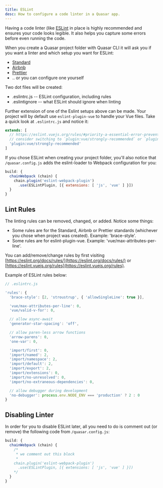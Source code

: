 ```yaml
---
title: ESLint
desc: How to configure a code linter in a Quasar app.
---
```

Having a code linter (like [ESLint](https://eslint.org/) in place is highly recommended and ensures your code looks legible. It also helps you capture some errors before even running the code.

When you create a Quasar project folder with Quasar CLI it will ask you if you want a linter and which setup you want for ESLint:

* [Standard](https://github.com/standard/standard)
* [Airbnb](https://github.com/airbnb/javascript)
* [Prettier](https://github.com/prettier/prettier)
* .. or you can configure one yourself

Two dot files will be created:

* .eslintrc.js -- ESLint configuration, including rules
* .eslintignore -- what ESLint should ignore when linting

Further extension of one of the Eslint setups above can be made. Your project will by default use `eslint-plugin-vue` to handle your Vue files. Take a quick look at `.eslintrc.js` and notice it:

```js
extends: [
  // https://eslint.vuejs.org/rules/#priority-a-essential-error-prevention-for-vue-js-3-x
  // consider switching to `plugin:vue/strongly-recommended` or `plugin:vue/recommended` for stricter rules.
  'plugin:vue/strongly-recommended'
]
```

If you chose ESLint when creating your project folder, you'll also notice that `/quasar.config.js` adds the eslint-loader to Webpack configuration for you:

```js
build: {
  chainWebpack (chain) {
    chain.plugin('eslint-webpack-plugin')
      .use(ESLintPlugin, [{ extensions: [ 'js', 'vue' ] }])
  }
}
```

## Lint Rules
The linting rules can be removed, changed, or added. Notice some things:

* Some rules are for the Standard, Airbnb or Prettier standards (whichever you chose when project was created). Example: 'brace-style'.
* Some rules are for eslint-plugin-vue. Example: 'vue/max-attributes-per-line'.

You can add/remove/change rules by first visiting [https://eslint.org/docs/rules/](https://eslint.org/docs/rules/) or [https://eslint.vuejs.org/rules](https://eslint.vuejs.org/rules).

Example of ESLint rules below:
```js
// .eslintrc.js

'rules': {
  'brace-style': [2, 'stroustrup', { 'allowSingleLine': true }],

  'vue/max-attributes-per-line': 0,
  'vue/valid-v-for': 0,

  // allow async-await
  'generator-star-spacing': 'off',

  // allow paren-less arrow functions
  'arrow-parens': 0,
  'one-var': 0,

  'import/first': 0,
  'import/named': 2,
  'import/namespace': 2,
  'import/default': 2,
  'import/export': 2,
  'import/extensions': 0,
  'import/no-unresolved': 0,
  'import/no-extraneous-dependencies': 0,

  // allow debugger during development
  'no-debugger': process.env.NODE_ENV === 'production' ? 2 : 0
}
```

## Disabling Linter
In order for you to disable ESLint later, all you need to do is comment out (or remove) the following code from `/quasar.config.js`:

```js
build: {
  chainWebpack (chain) {
    /*
     * we comment out this block
     *
    chain.plugin('eslint-webpack-plugin')
      .use(ESLintPlugin, [{ extensions: [ 'js', 'vue' ] }])
    */
  }
}
```
